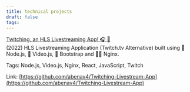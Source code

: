 ```yaml
---
title: technical projects
draft: false
tags:
---
```

 
[Twitching, an HLS Livestreaming App! 🎧 🔌](https://github.com/abenav4/Twitching-Livestream-App)  
(2022) HLS Livestreaming Application (Twitch.tv Alternative) built using 🍃 Node.js, 🎥 Video.js, 🥾 Bootstrap and 👨‍🔧 Nginx.  


Tags: Node.js, Video.js, Nginx, React, JavaScript, Twitch  

Link: [https://github.com/abenav4/Twitching-Livestream-App](https://github.com/abenav4/Twitching-Livestream-App)